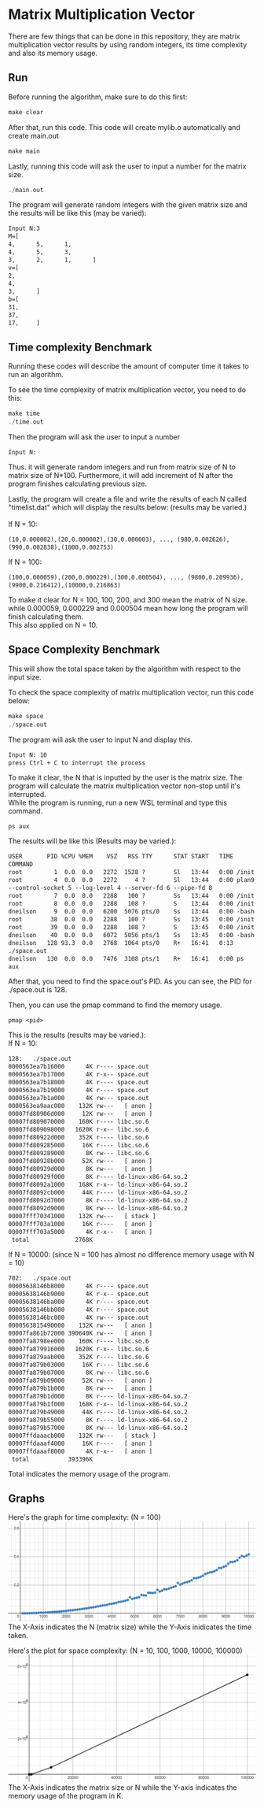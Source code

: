 # Matrix Multiplication Vector

There are few things that can be done in this repository, they are matrix multiplication vector results by using random integers, its time complexity and also its memory usage.
## Run

Before running the algorithm, make sure to do this first:

```c
make clear
```
After that, run this code. This code will create mylib.o automatically and create main.out
```c
make main
```
Lastly, running this code will ask the user to input a number for the matrix size.
```c
./main.out
```
The program will generate random integers with the given matrix size and the results will be like this (may be varied):
```
Input N:3
M=[
4,      5,      1,
4,      5,      3,
3,      2,      1,      ]
v=[
2,
4,
3,      ]
b=[
31,
37,
17,     ]
```

## Time complexity Benchmark
Running these codes will describe the amount of computer time it takes to run an algorithm.

To see the time complexity of matrix multiplication vector, you need to do this:
```c
make time
./time.out
```
Then the program will ask the user to input a number
```
Input N:
```
Thus. it will generate random integers and run from matrix size of N to matrix size of N*100. Furthermore, it will add increment of N after the program finishes calculating previous size. 

Lastly, the program will create a file and write the results of each N called "timelist.dat" which will display the results below: (results may be varied.)
\
\
If N = 10:
```
(10,0.000002),(20,0.000002),(30,0.000003), ..., (980,0.002626),(990,0.002838),(1000,0.002753)
```
If N = 100:
```
(100,0.000059),(200,0.000229),(300,0.000504), ..., (9800,0.209936),(9900,0.216412),(10000,0.216863)
```
To make it clear for N = 100, 100, 200, and 300 mean the matrix of N size. 
\
while 0.000059, 0.000229 and 0.000504 mean how long the program will finish calculating them. 
\
This also applied on N = 10.



## Space Complexity Benchmark

This will show the total space taken by the algorithm with respect to the input size.

To check the space complexity of matrix multiplication vector, run this code below:
```c
make space
./space.out
```
The program will ask the user to input N and display this.
```
Input N: 10
press Ctrl + C to interrupt the process
```
To make it clear, the N that is inputted by the user is the matrix size. The program will calculate the matrix multiplication vector non-stop until it's interrupted.
\
While the program is running, run a new WSL terminal and type this command.
```
ps aux
```
The results will be like this (Results may be varied.):
```
USER       PID %CPU %MEM    VSZ   RSS TTY      STAT START   TIME COMMAND
root         1  0.0  0.0   2272  1528 ?        Sl   13:44   0:00 /init
root         4  0.0  0.0   2272     4 ?        Sl   13:44   0:00 plan9 --control-socket 5 --log-level 4 --server-fd 6 --pipe-fd 8 
root         7  0.0  0.0   2288   100 ?        Ss   13:44   0:00 /init
root         8  0.0  0.0   2288   108 ?        S    13:44   0:00 /init
dneilson     9  0.0  0.0   6200  5076 pts/0    Ss   13:44   0:00 -bash
root        38  0.0  0.0   2288   100 ?        Ss   13:45   0:00 /init
root        39  0.0  0.0   2288   108 ?        S    13:45   0:00 /init
dneilson    40  0.0  0.0   6072  5056 pts/1    Ss   13:45   0:00 -bash
dneilson   128 93.3  0.0   2768  1064 pts/0    R+   16:41   0:13 ./space.out
dneilson   130  0.0  0.0   7476  3108 pts/1    R+   16:41   0:00 ps aux
```
After that, you need to find the space.out's PID. As you can see, the PID for ./space.out is 128.

Then, you can use the pmap command to find the memory usage.

```
pmap <pid>
``` 
This is the results (results may be varied.):
\
If N = 10:
```
128:   ./space.out
0000563ea7b16000      4K r---- space.out
0000563ea7b17000      4K r-x-- space.out
0000563ea7b18000      4K r---- space.out
0000563ea7b19000      4K r---- space.out
0000563ea7b1a000      4K rw--- space.out
0000563ea9aac000    132K rw---   [ anon ]
00007fd80906d000     12K rw---   [ anon ]
00007fd809070000    160K r---- libc.so.6
00007fd809098000   1620K r-x-- libc.so.6
00007fd80922d000    352K r---- libc.so.6
00007fd809285000     16K r---- libc.so.6
00007fd809289000      8K rw--- libc.so.6
00007fd80928b000     52K rw---   [ anon ]
00007fd80929d000      8K rw---   [ anon ]
00007fd80929f000      8K r---- ld-linux-x86-64.so.2
00007fd8092a1000    168K r-x-- ld-linux-x86-64.so.2
00007fd8092cb000     44K r---- ld-linux-x86-64.so.2
00007fd8092d7000      8K r---- ld-linux-x86-64.so.2
00007fd8092d9000      8K rw--- ld-linux-x86-64.so.2
00007fff70341000    132K rw---   [ stack ]
00007fff703a1000     16K r----   [ anon ]
00007fff703a5000      4K r-x--   [ anon ]
 total             2768K
```
If N = 10000: (since N = 100 has almost no difference memory usage with N = 10)
```
702:   ./space.out
00005638146b8000      4K r---- space.out
00005638146b9000      4K r-x-- space.out
00005638146ba000      4K r---- space.out
00005638146bb000      4K r---- space.out
00005638146bc000      4K rw--- space.out
0000563815490000    132K rw---   [ anon ]
00007fa861b72000 390640K rw---   [ anon ]
00007fa8798ee000    160K r---- libc.so.6
00007fa879916000   1620K r-x-- libc.so.6
00007fa879aab000    352K r---- libc.so.6
00007fa879b03000     16K r---- libc.so.6
00007fa879b07000      8K rw--- libc.so.6
00007fa879b09000     52K rw---   [ anon ]
00007fa879b1b000      8K rw---   [ anon ]
00007fa879b1d000      8K r---- ld-linux-x86-64.so.2
00007fa879b1f000    168K r-x-- ld-linux-x86-64.so.2
00007fa879b49000     44K r---- ld-linux-x86-64.so.2
00007fa879b55000      8K r---- ld-linux-x86-64.so.2
00007fa879b57000      8K rw--- ld-linux-x86-64.so.2
00007ffdaaacb000    132K rw---   [ stack ]
00007ffdaaaf4000     16K r----   [ anon ]
00007ffdaaaf8000      4K r-x--   [ anon ]
 total           393396K
```
Total indicates the memory usage of the program.

## Graphs
Here's the graph for time complexity: (N = 100)
!["time"](images/resultstime.png)
The X-Axis indicates the N (matrix size) while the Y-Axis inidicates the time taken.

Here's the plot for space complexity: (N = 10, 100, 1000, 10000, 100000)
!["memory"](images/resultsmemory.png)
The X-Axis indicates the matrix size or N while the Y-axis indicates the memory usage of the program in K.
